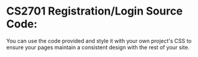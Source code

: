 # CS2701 Registration/Login Source Code:

You can use the code provided and style it with your own project's CSS to ensure your pages maintain a consistent design with the rest of your site.
